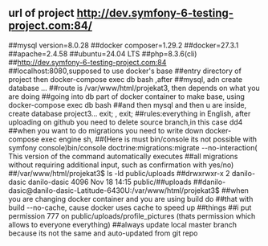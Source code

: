 ## url of project http://dev.symfony-6-testing-project.com:84/
##mysql version=8.0.28
##docker composer=1.29.2
##docker=27.3.1
##apache=2.4.58
##ubuntu=24.04 LTS
##php=8.3.6(cli)
##http://dev.symfony-6-testing-project.com:84
##localhost:8080,supposed to use docker's base
##entry directory of project then docker-compose exec db bash ,after
##mysql, adn create database ...
##route is /var/www/html/projekat3, then depends on what you are doing 
##going into db part of docker container to make base, using docker-compose exec db bash 
##and then mysql and then u are inside, create database project3... exit; , exit;
##rules:everything in English, after uploading on github you need to delete source branch,in this case dd4
##when you want to do migrations you need to write down docker-compose exec engine sh,
##(Here is must bin/console its not possible with symfony console)bin/console doctrine:migrations:migrate --no-interaction( This version of the command automatically executes ##all migrations without requiring additional input, such as confirmation with yes/no)
##/var/www/html/projekat3$ ls -ld public/uploads
##drwxrwxr-x 2 danilo-dasic danilo-dasic 4096 Nov 18 14:15 public/##uploads
##danilo-dasic@danilo-dasic-Latitude-6430U:/var/www/html/projekat3$ 
##when you are changing docker container and you are using build do ##that with  build --no-cache, cause docker uses cache to speed up ##things
##i put permission 777 on public/uploads/profile_pictures (thats permission which allows to everyone everything)
##always update local master branch because its not the same and auto-updated from git repo